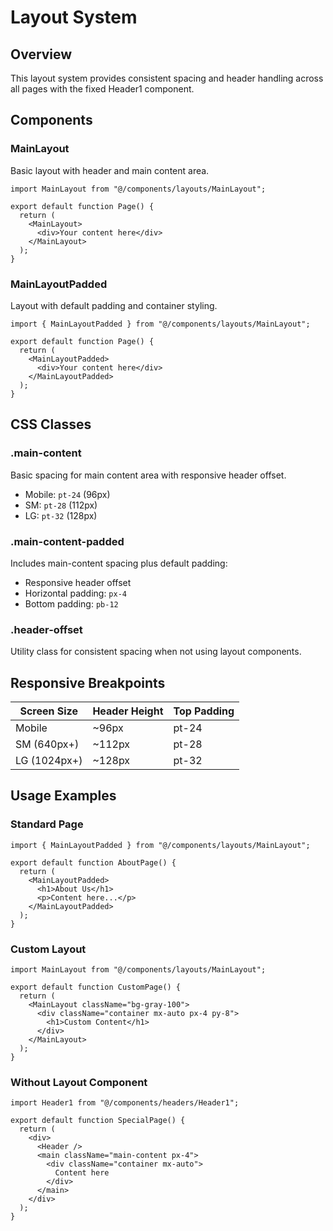 # Layout System

## Overview

This layout system provides consistent spacing and header handling across all pages with the fixed Header1 component.

## Components

### MainLayout

Basic layout with header and main content area.

```tsx
import MainLayout from "@/components/layouts/MainLayout";

export default function Page() {
  return (
    <MainLayout>
      <div>Your content here</div>
    </MainLayout>
  );
}
```

### MainLayoutPadded

Layout with default padding and container styling.

```tsx
import { MainLayoutPadded } from "@/components/layouts/MainLayout";

export default function Page() {
  return (
    <MainLayoutPadded>
      <div>Your content here</div>
    </MainLayoutPadded>
  );
}
```

## CSS Classes

### .main-content

Basic spacing for main content area with responsive header offset.

- Mobile: `pt-24` (96px)
- SM: `pt-28` (112px)
- LG: `pt-32` (128px)

### .main-content-padded

Includes main-content spacing plus default padding:

- Responsive header offset
- Horizontal padding: `px-4`
- Bottom padding: `pb-12`

### .header-offset

Utility class for consistent spacing when not using layout components.

## Responsive Breakpoints

| Screen Size  | Header Height | Top Padding |
| ------------ | ------------- | ----------- |
| Mobile       | ~96px         | pt-24       |
| SM (640px+)  | ~112px        | pt-28       |
| LG (1024px+) | ~128px        | pt-32       |

## Usage Examples

### Standard Page

```tsx
import { MainLayoutPadded } from "@/components/layouts/MainLayout";

export default function AboutPage() {
  return (
    <MainLayoutPadded>
      <h1>About Us</h1>
      <p>Content here...</p>
    </MainLayoutPadded>
  );
}
```

### Custom Layout

```tsx
import MainLayout from "@/components/layouts/MainLayout";

export default function CustomPage() {
  return (
    <MainLayout className="bg-gray-100">
      <div className="container mx-auto px-4 py-8">
        <h1>Custom Content</h1>
      </div>
    </MainLayout>
  );
}
```

### Without Layout Component

```tsx
import Header1 from "@/components/headers/Header1";

export default function SpecialPage() {
  return (
    <div>
      <Header />
      <main className="main-content px-4">
        <div className="container mx-auto">
          Content here
        </div>
      </main>
    </div>
  );
}
```
